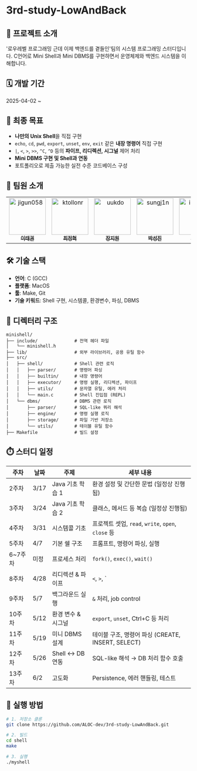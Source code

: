 # 3rd-study-LowAndBack

## 🧠 프로젝트 소개
'로우레벨 프로그래밍 근데 이제 백엔드를 곁들인'팀의 시스템 프로그래밍 스터디입니다.
C언어로 Mini Shell과 Mini DBMS를 구현하면서 운영체제와 백엔드 시스템을 이해합니다.



## 🗓️ 개발 기간
2025-04-02 ~



## 🎯 최종 목표
- **나만의 Unix Shell**을 직접 구현
- `echo`, `cd`, `pwd`, `export`, `unset`, `env`, `exit` 같은 **내장 명령어** 직접 구현
- `|`, `<`, `>`, `>>`, `^C`, `^D` 등의 **파이프, 리디렉션, 시그널** 제어 처리
- **Mini DBMS 구현 및 Shell과 연동**
- 포트폴리오로 제출 가능한 실전 수준 코드베이스 구성



## 👥 팀원 소개
<table>
  <tr>
    <td align="center">
      <a href="https://github.com/jigun058">
        <img src="https://github.com/jigun058.png" width="100px;" alt="jigun058"/><br />
        <sub><b>이태권</b></sub>
      </a>
    </td>
    <td align="center">
      <a href="https://github.com/ktollonr">
        <img src="https://github.com/ktollonr.png" width="100px;" alt="ktollonr"/><br />
        <sub><b>최정혁</b></sub>
      </a>
    </td>
    <td align="center">
      <a href="https://github.com/uukdo">
        <img src="https://github.com/uukdo.png" width="100px;" alt="uukdo"/><br />
        <sub><b>장지원</b></sub>
      </a>
    </td>
    <td align="center">
      <a href="https://github.com/sungj1n">
        <img src="https://github.com/sungj1n.png" width="100px;" alt="sungj1n"/><br />
        <sub><b>박성진</b></sub>
      </a>
    </td>
    <td align="center">
      <a href="https://github.com/in-su03">
        <img src="https://github.com/in-su03.png" width="100px;" alt="in-su03"/><br />
        <sub><b>배인수</b></sub>
      </a>
    </td>
  </tr>
</table>



## 🛠 기술 스택
- **언어**: C (GCC)
- **플랫폼**: MacOS
- **툴**: Make, Git
- **기술 키워드**: Shell 구현, 시스템콜, 환경변수, 파싱, DBMS



## 📁 디렉터리 구조

```
minishell/
├── include/              # 전역 헤더 파일
│   └── minishell.h
├── lib/                  # 외부 라이브러리, 공용 유틸 함수
├── src/
│   ├── shell/            # Shell 관련 로직
│   │   ├── parser/       # 명령어 파싱
│   │   ├── builtin/      # 내장 명령어
│   │   ├── executor/     # 명령 실행, 리디렉션, 파이프
│   │   ├── utils/        # 문자열 유틸, 에러 처리
│   │   └── main.c        # Shell 진입점 (REPL)
│   └── dbms/             # DBMS 관련 로직
│       ├── parser/       # SQL-like 쿼리 해석
│       ├── engine/       # 명령 실행 로직
│       ├── storage/      # 파일 기반 저장소
│       └── utils/        # 테이블 유틸 함수
├── Makefile              # 빌드 설정
```



## ⏱️ 스터디 일정

| 주차 | 날짜 | 주제 | 세부 내용 |
|------|------|------|-----------|
| 2주차 | 3/17 | Java 기초 학습 1 | 환경 설정 및 간단한 문법 (일정상 진행됨) |
| 3주차 | 3/24 | Java 기초 학습 2 | 클래스, 메서드 등 복습 (일정상 진행됨) |
| 4주차 | 3/31 | 시스템콜 기초 | 프로젝트 셋업, `read`, `write`, `open`, `close` 등 |
| 5주차 | 4/7 | 기본 쉘 구조 | 프롬프트, 명령어 파싱, 실행 |
| 6~7주차 | 미정 | 프로세스 처리 | `fork()`, `exec()`, `wait()` |
| 8주차 | 4/28 | 리디렉션 & 파이프 | `<`, `>`, `|` |
| 9주차 | 5/7 | 백그라운드 실행 | `&` 처리, job control |
| 10주차 | 5/12 | 환경 변수 & 시그널 | `export`, `unset`, Ctrl+C 등 처리 |
| 11주차 | 5/19 | 미니 DBMS 설계 | 테이블 구조, 명령어 파싱 (CREATE, INSERT, SELECT) |
| 12주차 | 5/26 | Shell ↔ DB 연동 | SQL-like 해석 → DB 처리 함수 호출 |
| 13주차 | 6/2 | 고도화 | Persistence, 에러 핸들링, 테스트 |



## 🚀 실행 방법

```bash
# 1. 저장소 클론
git clone https://github.com/ALOC-dev/3rd-study-LowAndBack.git

# 2. 빌드
cd shell
make

# 3. 실행
./myshell
